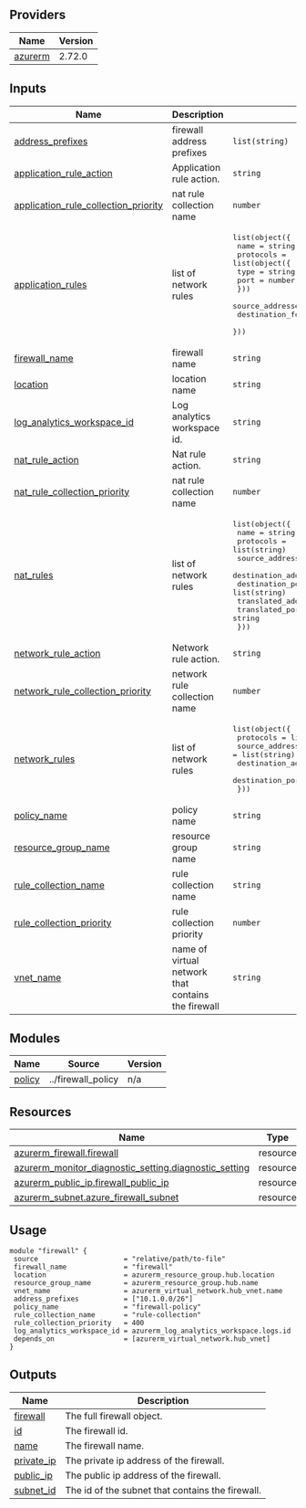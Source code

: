## Providers

| Name | Version |
|------|---------|
| <a name="provider_azurerm"></a> [azurerm](#provider\_azurerm) | 2.72.0 |
## Inputs

| Name | Description | Type | Default | Required |
|------|-------------|------|---------|:--------:|
| <a name="input_address_prefixes"></a> [address\_prefixes](#input\_address\_prefixes) | firewall address prefixes | `list(string)` | n/a | yes |
| <a name="input_application_rule_action"></a> [application\_rule\_action](#input\_application\_rule\_action) | Application rule action. | `string` | `"Deny"` | no |
| <a name="input_application_rule_collection_priority"></a> [application\_rule\_collection\_priority](#input\_application\_rule\_collection\_priority) | nat rule collection name | `number` | `300` | no |
| <a name="input_application_rules"></a> [application\_rules](#input\_application\_rules) | list of network rules | <pre>list(object({<br>    name              = string<br>    protocols         = list(object({<br>      type = string<br>      port = number<br>    }))<br>    source_addresses  = list(string)<br>    destination_fqdns = list(string)<br>  }))</pre> | `[]` | no |
| <a name="input_firewall_name"></a> [firewall\_name](#input\_firewall\_name) | firewall name | `string` | n/a | yes |
| <a name="input_location"></a> [location](#input\_location) | location name | `string` | n/a | yes |
| <a name="input_log_analytics_workspace_id"></a> [log\_analytics\_workspace\_id](#input\_log\_analytics\_workspace\_id) | Log analytics workspace id. | `string` | n/a | yes |
| <a name="input_nat_rule_action"></a> [nat\_rule\_action](#input\_nat\_rule\_action) | Nat rule action. | `string` | `"Allow"` | no |
| <a name="input_nat_rule_collection_priority"></a> [nat\_rule\_collection\_priority](#input\_nat\_rule\_collection\_priority) | nat rule collection name | `number` | `100` | no |
| <a name="input_nat_rules"></a> [nat\_rules](#input\_nat\_rules) | list of network rules | <pre>list(object({<br>    name                  = string<br>    protocols             = list(string)<br>    source_addresses      = list(string)<br>    destination_addresses = list(string)<br>    destination_ports     = list(string)<br>    translated_address    = string<br>    translated_port       = string<br>  }))</pre> | `[]` | no |
| <a name="input_network_rule_action"></a> [network\_rule\_action](#input\_network\_rule\_action) | Network rule action. | `string` | `"Allow"` | no |
| <a name="input_network_rule_collection_priority"></a> [network\_rule\_collection\_priority](#input\_network\_rule\_collection\_priority) | network rule collection name | `number` | `200` | no |
| <a name="input_network_rules"></a> [network\_rules](#input\_network\_rules) | list of network rules | <pre>list(object({<br>    protocols             = list(string)<br>    source_addresses      = list(string)<br>    destination_addresses = list(string)<br>    destination_ports     = list(string)<br>  }))</pre> | `null` | no |
| <a name="input_policy_name"></a> [policy\_name](#input\_policy\_name) | policy name | `string` | n/a | yes |
| <a name="input_resource_group_name"></a> [resource\_group\_name](#input\_resource\_group\_name) | resource group name | `string` | n/a | yes |
| <a name="input_rule_collection_name"></a> [rule\_collection\_name](#input\_rule\_collection\_name) | rule collection name | `string` | n/a | yes |
| <a name="input_rule_collection_priority"></a> [rule\_collection\_priority](#input\_rule\_collection\_priority) | rule collection priority | `number` | n/a | yes |
| <a name="input_vnet_name"></a> [vnet\_name](#input\_vnet\_name) | name of virtual network that contains the firewall | `string` | n/a | yes |
## Modules

| Name | Source | Version |
|------|--------|---------|
| <a name="module_policy"></a> [policy](#module\_policy) | ../firewall_policy | n/a |
## Resources

| Name | Type |
|------|------|
| [azurerm_firewall.firewall](https://registry.terraform.io/providers/hashicorp/azurerm/2.72.0/docs/resources/firewall) | resource |
| [azurerm_monitor_diagnostic_setting.diagnostic_setting](https://registry.terraform.io/providers/hashicorp/azurerm/2.72.0/docs/resources/monitor_diagnostic_setting) | resource |
| [azurerm_public_ip.firewall_public_ip](https://registry.terraform.io/providers/hashicorp/azurerm/2.72.0/docs/resources/public_ip) | resource |
| [azurerm_subnet.azure_firewall_subnet](https://registry.terraform.io/providers/hashicorp/azurerm/2.72.0/docs/resources/subnet) | resource |
## Usage
 ```hcl
module "firewall" {
  source                     = "relative/path/to-file"
  firewall_name              = "firewall"
  location                   = azurerm_resource_group.hub.location
  resource_group_name        = azurerm_resource_group.hub.name
  vnet_name                  = azurerm_virtual_network.hub_vnet.name
  address_prefixes           = ["10.1.0.0/26"]
  policy_name                = "firewall-policy"
  rule_collection_name       = "rule-collection"
  rule_collection_priority   = 400
  log_analytics_workspace_id = azurerm_log_analytics_workspace.logs.id
  depends_on                 = [azurerm_virtual_network.hub_vnet]
}
 ```
## Outputs

| Name | Description |
|------|-------------|
| <a name="output_firewall"></a> [firewall](#output\_firewall) | The full firewall object. |
| <a name="output_id"></a> [id](#output\_id) | The firewall id. |
| <a name="output_name"></a> [name](#output\_name) | The firewall name. |
| <a name="output_private_ip"></a> [private\_ip](#output\_private\_ip) | The private ip address of the firewall. |
| <a name="output_public_ip"></a> [public\_ip](#output\_public\_ip) | The public ip address of the firewall. |
| <a name="output_subnet_id"></a> [subnet\_id](#output\_subnet\_id) | The id of the subnet that contains the firewall. |
